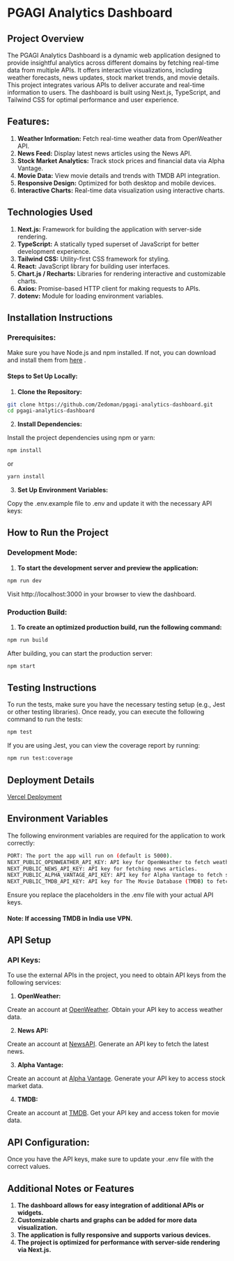 # PGAGI Analytics Dashboard
## Project Overview
The PGAGI Analytics Dashboard is a dynamic web application designed to provide insightful analytics across different domains by fetching real-time data from multiple APIs. It offers interactive visualizations, including weather forecasts, news updates, stock market trends, and movie details. This project integrates various APIs to deliver accurate and real-time information to users. The dashboard is built using Next.js, TypeScript, and Tailwind CSS for optimal performance and user experience.

## Features:
1. **Weather Information:** Fetch real-time weather data from OpenWeather API.
2. **News Feed:** Display latest news articles using the News API.
3. **Stock Market Analytics:** Track stock prices and financial data via Alpha Vantage.
4. **Movie Data:** View movie details and trends with TMDB API integration.
5. **Responsive Design:** Optimized for both desktop and mobile devices.
6. **Interactive Charts:** Real-time data visualization using interactive charts.

## Technologies Used
1. **Next.js:** Framework for building the application with server-side rendering.
2. **TypeScript:** A statically typed superset of JavaScript for better development experience.
3. **Tailwind CSS:** Utility-first CSS framework for styling.
4. **React:** JavaScript library for building user interfaces.
5. **Chart.js / Recharts:** Libraries for rendering interactive and customizable charts.
6. **Axios:** Promise-based HTTP client for making requests to APIs.
7. **dotenv:** Module for loading environment variables.

## Installation Instructions
### Prerequisites:
Make sure you have Node.js and npm installed. If not, you can download and install them from [here](https://nodejs.org/en/download) .

#### Steps to Set Up Locally:
1. **Clone the Repository:**

``` bash
git clone https://github.com/Zedoman/pgagi-analytics-dashboard.git
cd pgagi-analytics-dashboard
```

2. **Install Dependencies:**

Install the project dependencies using npm or yarn:

```bash
npm install
```
or
```bash
yarn install
```

3. **Set Up Environment Variables:**

Copy the .env.example file to .env and update it with the necessary API keys:



## How to Run the Project
### Development Mode:
1. **To start the development server and preview the application:**

```bash
npm run dev
```
Visit http://localhost:3000 in your browser to view the dashboard.

### Production Build:
1. **To create an optimized production build, run the following command:**

```bash
npm run build
```
After building, you can start the production server:

```bash
npm start
```

## Testing Instructions
To run the tests, make sure you have the necessary testing setup (e.g., Jest or other testing libraries). Once ready, you can execute the following command to run the tests:

```bash
npm test
```
If you are using Jest, you can view the coverage report by running:

```bash
npm run test:coverage
```

## Deployment Details

[Vercel Deployment]()

## Environment Variables
The following environment variables are required for the application to work correctly:

```bash
PORT: The port the app will run on (default is 5000).
NEXT_PUBLIC_OPENWEATHER_API_KEY: API key for OpenWeather to fetch weather data.
NEXT_PUBLIC_NEWS_API_KEY: API key for fetching news articles.
NEXT_PUBLIC_ALPHA_VANTAGE_API_KEY: API key for Alpha Vantage to fetch stock market data.
NEXT_PUBLIC_TMDB_API_KEY: API key for The Movie Database (TMDB) to fetch movie data.
```
Ensure you replace the placeholders in the .env file with your actual API keys.
#### Note: If accessing TMDB in India use VPN.
## API Setup
### API Keys:
To use the external APIs in the project, you need to obtain API keys from the following services:

1. **OpenWeather:**

Create an account at [OpenWeather](https://openweathermap.org/api).
Obtain your API key to access weather data.

2. **News API:**

Create an account at [NewsAPI](https://newsapi.org/).
Generate an API key to fetch the latest news.

3. **Alpha Vantage:**

Create an account at [Alpha Vantage](https://www.alphavantage.co/support/#api-key).
Generate your API key to access stock market data.

4. **TMDB:**

Create an account at [TMDB](https://www.themoviedb.org/).
Get your API key and access token for movie data.

## API Configuration:
Once you have the API keys, make sure to update your .env file with the correct values.

## Additional Notes or Features
1. **The dashboard allows for easy integration of additional APIs or widgets.**
2. **Customizable charts and graphs can be added for more data visualization.**
3. **The application is fully responsive and supports various devices.**
4. **The project is optimized for performance with server-side rendering via Next.js.**
